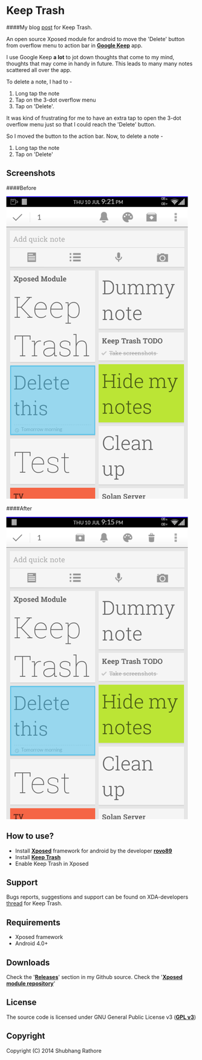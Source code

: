 Keep Trash
===

####My blog [post](http://blog.shubhangrathore.com/keep-trash/index.html) for Keep Trash.

An open source Xposed module for android to move the 'Delete' button from overflow menu to action bar in **[Google Keep](https://play.google.com/store/apps/details?id=com.google.android.keep)** app.

I use Google Keep **a lot** to jot down thoughts that come to my mind, thoughts that may come in handy in future. This leads to many many notes scattered all over the app.

To delete a note, I had to - 

1. Long tap the note
2. Tap on the 3-dot overflow menu
3. Tap on 'Delete'.

It was kind of frustrating for me to have an extra tap to open the 3-dot overflow menu just so that I could reach the 'Delete' button.

So I moved the button to the action bar. Now, to delete a note - 

1. Long tap the note
2. Tap on 'Delete'



Screenshots
---

####Before

![](https://raw.githubusercontent.com/xenon92/blog/gh-pages/content/images/2014/Jul/Screenshot_2014-07-10-21-21-05.png?raw=true)


####After

![](https://raw.githubusercontent.com/xenon92/blog/gh-pages/content/images/2014/Jul/Screenshot_2014-07-10-21-15-55.png?raw=true)


How to use?
---

- Install **[Xposed](http://forum.xda-developers.com/xposed/xposed-installer-versions-changelog-t2714053)** framework for android by the developer **[rovo89](https://github.com/rovo89)**
- Install **[Keep Trash](http://repo.xposed.info/module/com.shubhangrathore.xposed.keeptrash)**
- Enable Keep Trash in Xposed

Support
---

Bugs reports, suggestions and support can be found on XDA-developers [thread](http://forum.xda-developers.com/xposed/modules/mod-trash-t2812589) for Keep Trash.

Requirements
---

- Xposed framework
- Android 4.0+

Downloads
---

Check the '**[Releases](https://github.com/xenon92/xposed-keep-trash/releases)**' section in my Github source.
Check the '**[Xposed module repository](http://repo.xposed.info/module/com.shubhangrathore.xposed.keeptrash)**'


License
---

The source code is licensed under GNU General Public License v3 (**[GPL v3](https://github.com/xenon92/xposed-keep-trash/blob/master/LICENSE)**)


Copyright
---

Copyright (C) 2014 Shubhang Rathore
